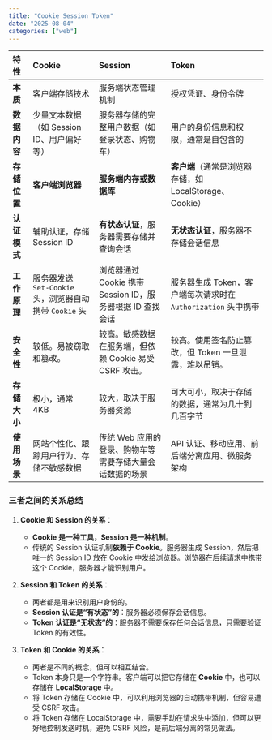 ```yaml
---
title: "Cookie Session Token"
date: "2025-08-04"
categories: ["web"]
---
```


| 特性 | Cookie | Session | Token |
| :--- | :--- | :--- | :--- |
| **本质** | 客户端存储技术 | 服务端状态管理机制 | 授权凭证、身份令牌 |
| **数据内容** | 少量文本数据（如 Session ID、用户偏好等） | 服务器存储的完整用户数据（如登录状态、购物车） | 用户的身份信息和权限，通常是自包含的 |
| **存储位置** | **客户端浏览器** | **服务端内存或数据库** | **客户端**（通常是浏览器存储，如 LocalStorage、Cookie）|
| **认证模式** | 辅助认证，存储 Session ID | **有状态认证**，服务器需要存储并查询会话 | **无状态认证**，服务器不存储会话信息 |
| **工作原理** | 服务器发送 `Set-Cookie` 头，浏览器自动携带 `Cookie` 头 | 浏览器通过 Cookie 携带 Session ID，服务器根据 ID 查找会话 | 服务器生成 Token，客户端每次请求时在 `Authorization` 头中携带 |
| **安全性** | 较低。易被窃取和篡改。 | 较高。敏感数据在服务端，但依赖 Cookie 易受 CSRF 攻击。 | 较高。使用签名防止篡改，但 Token 一旦泄露，难以吊销。 |
| **存储大小** | 极小，通常 4KB | 较大，取决于服务器资源 | 可大可小，取决于存储的数据，通常为几十到几百字节 |
| **使用场景**| 网站个性化、跟踪用户行为、存储不敏感数据 | 传统 Web 应用的登录、购物车等需要存储大量会话数据的场景 | API 认证、移动应用、前后端分离应用、微服务架构 |

### 三者之间的关系总结

1.  **Cookie 和 Session 的关系**：
    * **Cookie 是一种工具，Session 是一种机制**。
    * 传统的 Session 认证机制**依赖于 Cookie**。服务器生成 Session，然后把唯一的 Session ID 放在 Cookie 中发给浏览器。浏览器在后续请求中携带这个 Cookie，服务器才能识别用户。

2.  **Session 和 Token 的关系**：
    * 两者都是用来识别用户身份的。
    * **Session 认证是“有状态”的**：服务器必须保存会话信息。
    * **Token 认证是“无状态”的**：服务器不需要保存任何会话信息，只需要验证 Token 的有效性。

3.  **Token 和 Cookie 的关系**：
    * 两者是不同的概念，但可以相互结合。
    * Token 本身只是一个字符串。客户端可以把它存储在 **Cookie** 中，也可以存储在 **LocalStorage** 中。
    * 将 Token 存储在 Cookie 中，可以利用浏览器的自动携带机制，但容易遭受 CSRF 攻击。
    * 将 Token 存储在 LocalStorage 中，需要手动在请求头中添加，但可以更好地控制发送时机，避免 CSRF 风险，是前后端分离的常见做法。
